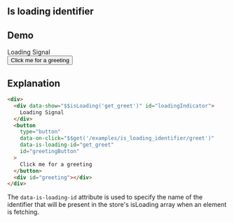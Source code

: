 ## Is loading identifier

## Demo

<div>
  <div data-show="$$isLoading('get_greet')" id="loadingIndicator">Loading Signal</div>
  <button
    type="button"
    class="bg-success-300 hover:bg-success-400 text-success-800 font-bold py-2 px-4 rounded-l"
    data-on-click="$$get('/examples/is_loading_identifier/greet')"
    data-is-loading-id="get_greet"
    id="greetingButton"
  >Click me for a greeting</button>
  <div id="greeting"></div>
</div>

## Explanation

```html
<div>
  <div data-show="$$isLoading('get_greet')" id="loadingIndicator">
    Loading Signal
  </div>
  <button
    type="button"
    data-on-click="$$get('/examples/is_loading_identifier/greet')"
    data-is-loading-id="get_greet"
    id="greetingButton"
  >
    Click me for a greeting
  </button>
  <div id="greeting"></div>
</div>
```

The `data-is-loading-id` attribute is used to specify the name of the identifier that will be present in the store's isLoading array when an element is fetching.
